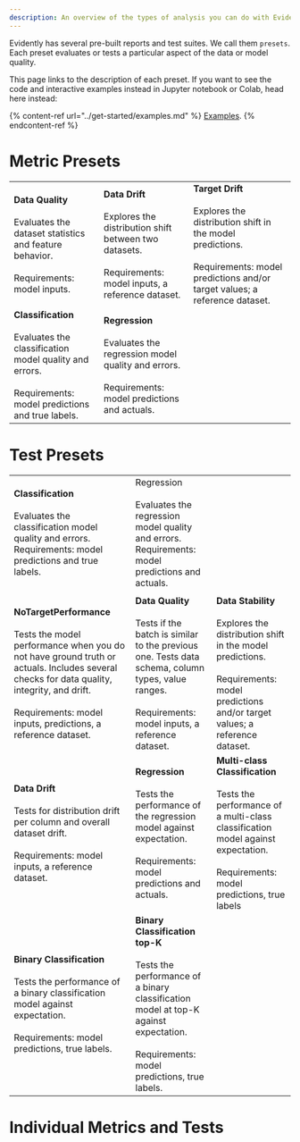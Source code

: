 ```yaml
---
description: An overview of the types of analysis you can do with Evidently. 
---
```


Evidently has several pre-built reports and test suites. We call them `presets`. Each preset evaluates or tests a particular aspect of the data or model quality. 

This page links to the description of each preset. If you want to see the code and interactive examples instead in Jupyter notebook or Colab, head here instead:

{% content-ref url="../get-started/examples.md" %}
[Examples](../get-started/examples.md). 
{% endcontent-ref %}

# Metric Presets

|         |                                                        |   |
| ------- | ------------------------------------------------------ | - |
| **Data Quality**<br><br>Evaluates the dataset statistics and feature behavior. <br><br> Requirements: model inputs. | **Data Drift**<br><br>Explores the distribution shift between two datasets. <br><br>Requirements: model inputs, a reference dataset. | **Target Drift**<br><br>Explores the distribution shift in the model predictions. <br><br>Requirements: model predictions and/or target values; a reference dataset. |
| **Classification**<br><br>Evaluates the classification model quality and errors. <br><br>Requirements: model predictions and true labels. | **Regression** <br><br>Evaluates the regression model quality and errors. <br><br>Requirements: model predictions and actuals. |  |

# Test Presets

|         |                                                        |   |
| ------- | ------------------------------------------------------ | - |
| **Classification**<br><br>Evaluates the classification model quality and errors. Requirements: model predictions and true labels. | Regression <br><br>Evaluates the regression model quality and errors. Requirements: model predictions and actuals. |  |
|  |  |  |
| **NoTargetPerformance**<br><br>Tests the model performance when you do not have ground truth or actuals. Includes several checks for data quality, integrity, and drift. <br><br> Requirements: model inputs, predictions, a reference dataset. | **Data Quality**<br><br>Tests if the batch is similar to the previous one. Tests data schema, column types, value ranges. <br><br> Requirements: model inputs, a reference dataset. | **Data Stability**<br><br>Explores the distribution shift in the model predictions. <br><br>Requirements: model predictions and/or target values; a reference dataset. |
| **Data Drift**<br><br>Tests for distribution drift per column and overall dataset drift. <br><br>Requirements: model inputs, a reference dataset. | **Regression** <br><br>Tests the performance of the regression model against expectation. <br><br>Requirements: model predictions and actuals. | **Multi-class Classification** <br><br>Tests the performance of a multi-class classification model against expectation. <br><br>Requirements: model predictions, true labels |
| **Binary Classification**<br><br>Tests the performance of a binary classification model against expectation. <br><br>Requirements: model predictions, true labels. | **Binary Classification top-K** <br><br>Tests the performance of a binary classification model at top-K against expectation. <br><br>Requirements: model predictions, true labels. |  |


# Individual Metrics and Tests

